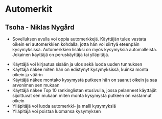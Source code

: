 # Automerkit

## Tsoha - Niklas Nygård

* Sovelluksen avulla voi oppia automerkkejä. Käyttäjän tulee vastata oikein eri automerkkien 
kohdalla, jotta hän voi siirtyä eteenpäin kysymyksissä. Automerkkien lisäksi on myös 
kysymyksiä automalleista. Jokainen käyttäjä on peruskäyttäjä tai ylläpitäjä.

- Käyttäjä voi kirjautua sisään ja ulos sekä luoda uuden tunnuksen
- Käyttäjä näkee miten hän on edistynyt kysymyksissä, kuinka monta oikein ja väärin
- Käyttäjä näkee montako kysymystä putkeen hän on saanut oikein ja saa arvonimen 
  sen mukaan
- Käyttäjä näkee Top 10 rankinglistan etusivulla, jossa pelanneet käyttäjät sijoittuvat
  sen mukaan miten monta kysymystä putkeen on vastannut oikein
- Ylläpitäjä voi luoda automerkki- ja malli kysymyksiä
- Ylläpitäjä voi poistaa luomansa kysymyksen
